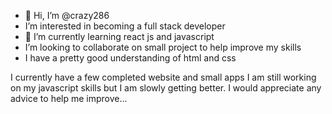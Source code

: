 - 👋 Hi, I’m @crazy286
- I’m interested in becoming a full stack developer
- 🌱 I’m currently learning react js and javascript
- I’m looking to collaborate on small project to help improve my skills
- I have a pretty good understanding of html and css

I currently have a few completed website and small apps
I am still working on my javascript skills but I am slowly getting better.
I would appreciate any advice to help me improve...
